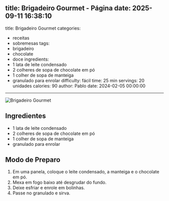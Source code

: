 title: Brigadeiro Gourmet - Página
date: 2025-09-11 16:38:10
---
title: Brigadeiro Gourmet
categories:
  - receitas
  - sobremesas
tags:
  - brigadeiro
  - chocolate
  - doce
ingredients:
  - 1 lata de leite condensado
  - 2 colheres de sopa de chocolate em pó
  - 1 colher de sopa de manteiga
  - granulado para enrolar
difficulty: fácil
time: 25 min
servings: 20 unidades
calories: 90
author: Pablo
date: 2024-02-05 00:00:00
---
![Brigadeiro Gourmet](https://img.freepik.com/fotos-gratis/brigadeiros-gourmet-de-chocolate_123827-11234.jpg)

## Ingredientes
- 1 lata de leite condensado  
- 2 colheres de sopa de chocolate em pó  
- 1 colher de sopa de manteiga  
- granulado para enrolar  

## Modo de Preparo
1. Em uma panela, coloque o leite condensado, a manteiga e o chocolate em pó.  
2. Mexa em fogo baixo até desgrudar do fundo.  
3. Deixe esfriar e enrole em bolinhas.  
4. Passe no granulado e sirva.
